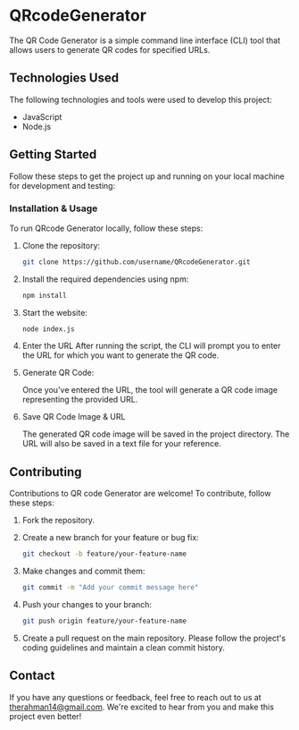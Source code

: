 # QRcodeGenerator

The QR Code Generator is a simple command line interface (CLI) tool that allows users to generate QR codes for specified URLs.

## Technologies Used

The following technologies and tools were used to develop this project:

- JavaScript
- Node.js

## Getting Started

Follow these steps to get the project up and running on your local machine for development and testing:

### Installation & Usage

To run QRcode Generator locally, follow these steps:

1. Clone the repository:

   ```bash
   git clone https://github.com/username/QRcodeGenerator.git
   ```

2. Install the required dependencies using npm:

   ```bash
   npm install
   ```

3. Start the website:

   ```bash
   node index.js
   ```

4. Enter the URL
   After running the script, the CLI will prompt you to enter the URL for which you want to generate the QR code.

6. Generate QR Code:
   
   Once you've entered the URL, the tool will generate a QR code image representing the provided URL.

6. Save QR Code Image & URL

   The generated QR code image will be saved in the project directory. The URL will also be saved in a text file for your reference.

## Contributing

Contributions to QR code Generator are welcome! To contribute, follow these steps:

1. Fork the repository.
2. Create a new branch for your feature or bug fix:

   ```bash
   git checkout -b feature/your-feature-name
   ```

3. Make changes and commit them:

   ```bash
   git commit -m "Add your commit message here"
   ```

4. Push your changes to your branch:

   ```bash
   git push origin feature/your-feature-name
   ```

5. Create a pull request on the main repository. Please follow the project's coding guidelines and maintain a clean commit history.

## Contact

If you have any questions or feedback, feel free to reach out to us at therahman14@gmail.com. We're excited to hear from you and make this project even better!
